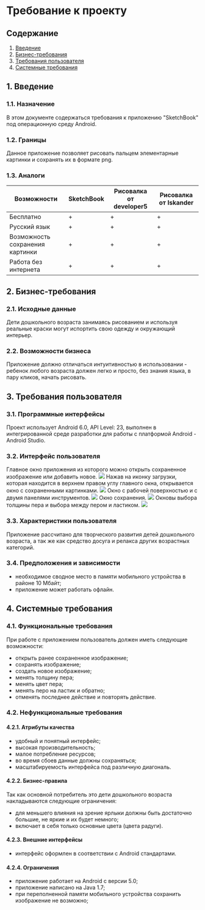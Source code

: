 # Требование к проекту
## Содержание
1. [Введение](#b)
2. [Бизнес-требования](#c)
3. [Требования пользователя](#d)
4. [Системные требования](#e)

## 1. <a name="b">Введение</a>

### 1.1. Назначение
В этом документе содержаться требования к приложению "SketchBook" под операционную среду Android.

### 1.2. Границы
Данное приложение позволяет рисовать пальцем элементарные картинки и сохранять их в формате png.

### 1.3. Аналоги

| Возможности | SketchBook | Рисовалка от developer5 |  Рисовалка от Iskander |
|-------------|------------|-------------------------|----------------------|
|Бесплатно| + | + | + |
|Русский язык| + | + | + |
|Возможность сохранения картинки| + | + | + |
|Работа без интернета| + | + | + |

## 2. <a name ="c">Бизнес-требования</a>
### 2.1. Исходные данные
Дети дошкольного возраста занимаясь рисованием и используя реальные краски могут испортить свою одежду и окружающий интерьер.
### 2.2. Возможности бизнеса
Приложение должно отличаться интуитивностью в использовании - ребенок любого возраста должен легко и просто, без знания языка,  в пару кликов, начать рисовать.
## 3. <a name = "d">Требования пользователя</a>
### 3.1. Программные интерфейсы
Проект использует Android 6.0, API Level: 23, выполнен в интегрированной среде разработки для работы с платформой Android - Android Studio.
### 3.2. Интерфейс пользователя
Главное окно приложения из которого можно открыть сохраненное изображение или добавить новое.
![](//mockups/Main.png)
Нажав на иконку загрузки, которая находится в верхнем правом углу главного окна, открывается окно с сохраненными картинками.
![](//mockups/Loading.png)
Окно с рабочей поверхностью и с двумя панелями инструментов.
![](//mockups/Working.png)
Окно сохранения.
![](//mockups/Save.png)
Окновы выбора толщины пера и выбора между пером и ластиком.
![](//mockups/Tools.png)

### 3.3. Характеристики пользователя
Приложение рассчитано для творческого развития детей дошкольного возраста, а так же как средство досуга и релакса других возрастных категорий.
### 3.4. Предположения и зависимости
* необходимое сводное место в памяти мобильного устройства в районе 10 Мбайт;
* приложение может работать офлайн.

## 4. <a name = "e"> Системные требования </a>
### 4.1. Функциональные требования
При работе с приложением пользователь должен иметь следующие возможности:
* открыть ранее сохраненное изображение;
* сохранять изображение;
* создать новое изображение;
* менять толщину пера;
* менять цвет пера;
* менять перо на ластик и обратно;
* отменять последнее действие и повторять действие.

### 4.2. Нефункциональные требования
#### 4.2.1. Атрибуты качества
* удобный и понятный интерфейс;
* высокая производительность;
* малое потребление ресурсов;
* во время сбоев данные должны сохраняться;
* масштабируемость интерфейса под различную диагональ.

#### 4.2.2. Бизнес-правила
Так как основной потребитель это дети дошкольного возраста накладываются следующие ограничения:
* для меньшего влияния на зрение ярлыки должны быть достаточно большие, не яркие и их будет немного;
*  включает в себя только основные цвета (цвета радуги).

#### 4.2.3. Внешние интерфейсы
* интерфейс оформлен в соответствии с Android стандартами.

#### 4.2.4. Ограничения
* приложение работает на Android c версии 5.0;
* приложение написано на Java 1.7;
* при переполненной памяти мобильного устройства сохранить изображение не возможно;
